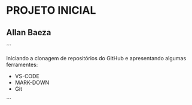 # PROJETO INICIAL

## Allan Baeza

´´´

Iniciando a clonagem de repositórios do GitHub e apresentando algumas ferramentes:
- VS-CODE
- MARK-DOWN
- Git

´´´
